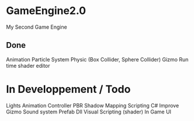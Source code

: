 # GameEngine2.0
My Second Game Engine


## Done
Animation
Particle System
Physic (Box Collider, Sphere Collider)
Gizmo
Run time shader editor

# In Developpement / Todo
Lights 
Animation Controller
PBR
Shadow Mapping
Scripting C#
Improve Gizmo
Sound system
Prefab
Dll
Visual Scripting (shader)
In Game UI

